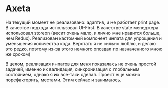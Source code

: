 # Axeta

На текущий момент не реализовано: адаптив, и не работает print page.
В качестве подхода использовал UI-First.
В качестве state менеджера использовал storeon (весит очень мало, и лично мне нравится больше, чем Redux).
Реализован кастомный компонент инпата для упрощения и уменьшения количества кода.
Верстать я не сильно люблю, и делаю это редко, поэтому из-за этого немного опоздал по назначенного мною же сроком)

В целом, реализация инпатов для меня показалась не очень простой задачей, именно их валидация, синхронизация с глобальным состоянием,
однако я их все-таки сделал. Проект еще можно порефакторить, местами. Этим сейчас и занимаюсь.